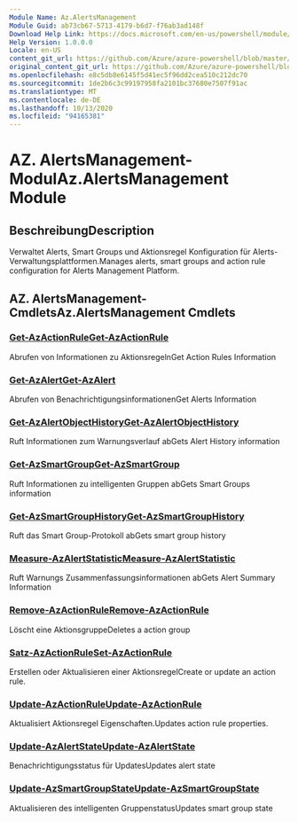 ```yaml
---
Module Name: Az.AlertsManagement
Module Guid: ab73cb67-5713-4179-b6d7-f76ab3ad148f
Download Help Link: https://docs.microsoft.com/en-us/powershell/module/az.alertsmanagement
Help Version: 1.0.0.0
Locale: en-US
content_git_url: https://github.com/Azure/azure-powershell/blob/master/src/AlertsManagement/AlertsManagement/help/Az.AlertsManagement.md
original_content_git_url: https://github.com/Azure/azure-powershell/blob/master/src/AlertsManagement/AlertsManagement/help/Az.AlertsManagement.md
ms.openlocfilehash: e8c5db8e6145f5d41ec5f96dd2cea510c212dc70
ms.sourcegitcommit: 1de2b6c3c99197958fa2101bc37680e7507f91ac
ms.translationtype: MT
ms.contentlocale: de-DE
ms.lasthandoff: 10/13/2020
ms.locfileid: "94165381"
---
```

# <span data-ttu-id="48f1b-101">AZ. AlertsManagement-Modul</span><span class="sxs-lookup"><span data-stu-id="48f1b-101">Az.AlertsManagement Module</span></span>
## <span data-ttu-id="48f1b-102">Beschreibung</span><span class="sxs-lookup"><span data-stu-id="48f1b-102">Description</span></span>
<span data-ttu-id="48f1b-103">Verwaltet Alerts, Smart Groups und Aktionsregel Konfiguration für Alerts-Verwaltungsplattformen.</span><span class="sxs-lookup"><span data-stu-id="48f1b-103">Manages alerts, smart groups and action rule configuration for Alerts Management Platform.</span></span>

## <span data-ttu-id="48f1b-104">AZ. AlertsManagement-Cmdlets</span><span class="sxs-lookup"><span data-stu-id="48f1b-104">Az.AlertsManagement Cmdlets</span></span>
### [<span data-ttu-id="48f1b-105">Get-AzActionRule</span><span class="sxs-lookup"><span data-stu-id="48f1b-105">Get-AzActionRule</span></span>](Get-AzActionRule.md)
<span data-ttu-id="48f1b-106">Abrufen von Informationen zu Aktionsregeln</span><span class="sxs-lookup"><span data-stu-id="48f1b-106">Get Action Rules Information</span></span>

### [<span data-ttu-id="48f1b-107">Get-AzAlert</span><span class="sxs-lookup"><span data-stu-id="48f1b-107">Get-AzAlert</span></span>](Get-AzAlert.md)
<span data-ttu-id="48f1b-108">Abrufen von Benachrichtigungsinformationen</span><span class="sxs-lookup"><span data-stu-id="48f1b-108">Get Alerts Information</span></span>

### [<span data-ttu-id="48f1b-109">Get-AzAlertObjectHistory</span><span class="sxs-lookup"><span data-stu-id="48f1b-109">Get-AzAlertObjectHistory</span></span>](Get-AzAlertObjectHistory.md)
<span data-ttu-id="48f1b-110">Ruft Informationen zum Warnungsverlauf ab</span><span class="sxs-lookup"><span data-stu-id="48f1b-110">Gets Alert History information</span></span>

### [<span data-ttu-id="48f1b-111">Get-AzSmartGroup</span><span class="sxs-lookup"><span data-stu-id="48f1b-111">Get-AzSmartGroup</span></span>](Get-AzSmartGroup.md)
<span data-ttu-id="48f1b-112">Ruft Informationen zu intelligenten Gruppen ab</span><span class="sxs-lookup"><span data-stu-id="48f1b-112">Gets Smart Groups information</span></span>

### [<span data-ttu-id="48f1b-113">Get-AzSmartGroupHistory</span><span class="sxs-lookup"><span data-stu-id="48f1b-113">Get-AzSmartGroupHistory</span></span>](Get-AzSmartGroupHistory.md)
<span data-ttu-id="48f1b-114">Ruft das Smart Group-Protokoll ab</span><span class="sxs-lookup"><span data-stu-id="48f1b-114">Gets smart group history</span></span>

### [<span data-ttu-id="48f1b-115">Measure-AzAlertStatistic</span><span class="sxs-lookup"><span data-stu-id="48f1b-115">Measure-AzAlertStatistic</span></span>](Measure-AzAlertStatistic.md)
<span data-ttu-id="48f1b-116">Ruft Warnungs Zusammenfassungsinformationen ab</span><span class="sxs-lookup"><span data-stu-id="48f1b-116">Gets Alert Summary Information</span></span>

### [<span data-ttu-id="48f1b-117">Remove-AzActionRule</span><span class="sxs-lookup"><span data-stu-id="48f1b-117">Remove-AzActionRule</span></span>](Remove-AzActionRule.md)
<span data-ttu-id="48f1b-118">Löscht eine Aktionsgruppe</span><span class="sxs-lookup"><span data-stu-id="48f1b-118">Deletes a action group</span></span>

### [<span data-ttu-id="48f1b-119">Satz-AzActionRule</span><span class="sxs-lookup"><span data-stu-id="48f1b-119">Set-AzActionRule</span></span>](Set-AzActionRule.md)
<span data-ttu-id="48f1b-120">Erstellen oder Aktualisieren einer Aktionsregel</span><span class="sxs-lookup"><span data-stu-id="48f1b-120">Create or update an action rule.</span></span>

### [<span data-ttu-id="48f1b-121">Update-AzActionRule</span><span class="sxs-lookup"><span data-stu-id="48f1b-121">Update-AzActionRule</span></span>](Update-AzActionRule.md)
<span data-ttu-id="48f1b-122">Aktualisiert Aktionsregel Eigenschaften.</span><span class="sxs-lookup"><span data-stu-id="48f1b-122">Updates action rule properties.</span></span>

### [<span data-ttu-id="48f1b-123">Update-AzAlertState</span><span class="sxs-lookup"><span data-stu-id="48f1b-123">Update-AzAlertState</span></span>](Update-AzAlertState.md)
<span data-ttu-id="48f1b-124">Benachrichtigungsstatus für Updates</span><span class="sxs-lookup"><span data-stu-id="48f1b-124">Updates alert state</span></span>

### [<span data-ttu-id="48f1b-125">Update-AzSmartGroupState</span><span class="sxs-lookup"><span data-stu-id="48f1b-125">Update-AzSmartGroupState</span></span>](Update-AzSmartGroupState.md)
<span data-ttu-id="48f1b-126">Aktualisieren des intelligenten Gruppenstatus</span><span class="sxs-lookup"><span data-stu-id="48f1b-126">Updates smart group state</span></span>

